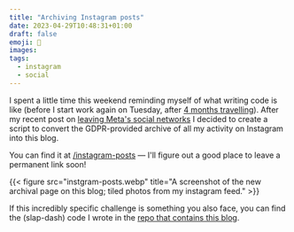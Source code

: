 ```yaml
---
title: "Archiving Instagram posts"
date: 2023-04-29T10:48:31+01:00
draft: false
emoji: 📸
images:
tags:
  - instagram
  - social
---
```


I spent a little time this weekend reminding myself of what writing code is like (before I start work again on Tuesday, after [4 months travelling](https://adventure.awaits.us)). After my recent post on [leaving Meta's social networks](/posts/goodbye-big-social) I decided to create a script to convert the GDPR-provided archive of all my activity on Instagram into this blog.

You can find it at [/instagram-posts](/instagram-posts) — I'll figure out a good place to leave a permanent link soon!

{{< figure src="instgram-posts.webp" title="A screenshot of the new archival page on this blog; tiled photos from my instagram feed." >}}

If this incredibly specific challenge is something you also face, you can find the (slap-dash) code I wrote in the [repo that contains this blog](https://github.com/jphastings/www.byjp.me/tree/main/tools/archive/instagram).
